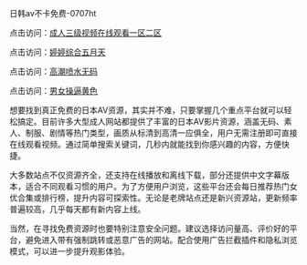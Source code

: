 
日韩av不卡免费-0707ht


点击访问：<a href="https://bsdf-5f5.pages.dev/">成人三级视频在线观看一区二区</a>

点击访问：<a href="https://rtj-3zo.pages.dev/">婷婷综合五月天</a>

点击访问：<a href="https://gfd-5xg.pages.dev/">高潮喷水无码</a>

点击访问：<a href="https://fdhf-454.pages.dev/">男女操逼黄色</a>


想要找到真正免费的日本AV资源，其实并不难，只要掌握几个重点平台就可以轻松搞定。目前许多大型成人网站都提供了丰富的日本AV影片资源，涵盖无码、素人、制服、剧情等热门类型，画质从标清到高清一应俱全，用户无需注册即可直接在线观看视频。通过简单搜索关键词，几秒内就能找到你感兴趣的内容，方便快捷。

大多数站点不仅资源齐全，还支持在线播放和离线下载，部分还提供中文字幕版本，适合不同观看习惯的用户。为了方便用户浏览，这些平台还会每日推荐热门女优合集或排行榜，提升内容可探索性。无论是老牌站点还是新兴资源站，更新频率普遍较高，几乎每天都有新内容上线。

当然，在寻找免费资源时也要特别注意安全问题。建议选择访问量高、评价好的平台，避免进入带有强制跳转或恶意广告的网站。配合使用广告拦截插件和隐私浏览模式，可以进一步提升观影体验。

<span style="display:none;">[Canonical link](https://github.com/dungcochet20250707/dungcochet4 ）</span>
